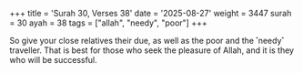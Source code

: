 +++
title = 'Surah 30, Verses 38'
date = '2025-08-27'
weight = 3447
surah = 30
ayah = 38
tags = ["allah", "needy", "poor"]
+++

So give your close relatives their due, as well as the poor and the ˹needy˺ traveller. That is best for those who seek the pleasure of Allah, and it is they who will be successful.